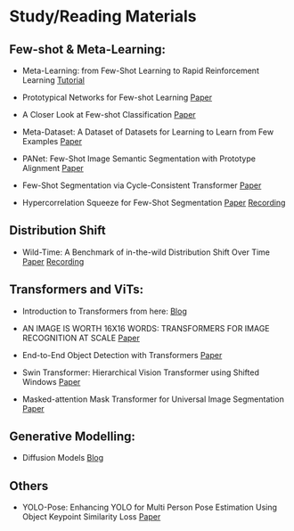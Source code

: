 # Study/Reading Materials

## Few-shot & Meta-Learning:

* Meta-Learning: from Few-Shot Learning to Rapid  Reinforcement Learning 
[Tutorial](https://sites.google.com/view/icml19metalearning)

* Prototypical Networks for Few-shot Learning 
[Paper](https://arxiv.org/abs/1703.05175)

* A Closer Look at Few-shot Classification 
[Paper](https://arxiv.org/abs/1904.04232)

* Meta-Dataset: A Dataset of Datasets for Learning to Learn from Few Examples 
[Paper](https://arxiv.org/abs/1903.03096)

* PANet: Few-Shot Image Semantic Segmentation with Prototype Alignment 
[Paper](https://arxiv.org/abs/1908.06391)

* Few-Shot Segmentation via Cycle-Consistent Transformer 
[Paper](https://arxiv.org/abs/2106.02320)

* Hypercorrelation Squeeze for Few-Shot Segmentation
[Paper](https://arxiv.org/abs/2104.01538) [Recording](https://drive.google.com/file/d/1Brf8b38RdFSwI6DE168zWD-lnpF727lM/view?usp=sharing)

## Distribution Shift
  * Wild-Time: A Benchmark of in-the-wild Distribution Shift Over Time [Paper](https://arxiv.org/pdf/2211.14238.pdf) [Recording](https://drive.google.com/file/d/1QCaeExMHCDBHLjDZgXcufmeelNlHZ5JB/view?usp=sharing)

## Transformers and ViTs:
* Introduction to Transformers from here: 
[Blog](https://jalammar.github.io/illustrated-transformer/)

* AN IMAGE IS WORTH 16X16 WORDS: TRANSFORMERS FOR IMAGE RECOGNITION AT SCALE
[Paper](https://arxiv.org/pdf/2010.11929v2.pdf)

* End-to-End Object Detection with Transformers 
[Paper](https://arxiv.org/abs/2005.12872)

* Swin Transformer: Hierarchical Vision Transformer using Shifted Windows
[Paper](https://arxiv.org/abs/2103.14030)

* Masked-attention Mask Transformer for Universal Image Segmentation
[Paper](https://arxiv.org/abs/2112.01527)

## Generative Modelling:
* Diffusion Models
[Blog](https://lilianweng.github.io/posts/2021-07-11-diffusion-models/)

## Others
* YOLO-Pose: Enhancing YOLO for Multi Person Pose Estimation Using Object Keypoint Similarity Loss 
[Paper](https://arxiv.org/abs/2204.06806)

